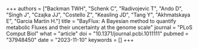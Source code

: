 +++
authors = ["Backman TWH", "Schenk C", "Radivojevic T", "Ando D", "Singh J", "Czajka JJ", "Costello Z", "Keasling JD", "Tang Y", "Akhmatskaya E", "Garcia Martin H."]
title = "BayFlux: A Bayesian method to quantify metabolic Fluxes and their uncertainty at the genome scale"
journal = "PLoS Comput Biol"
what = "article"
doi = "10.1371/journal.pcbi.1011111"
pubmed = "37948450"
date = "2023-11-10"
keywords = []
+++

